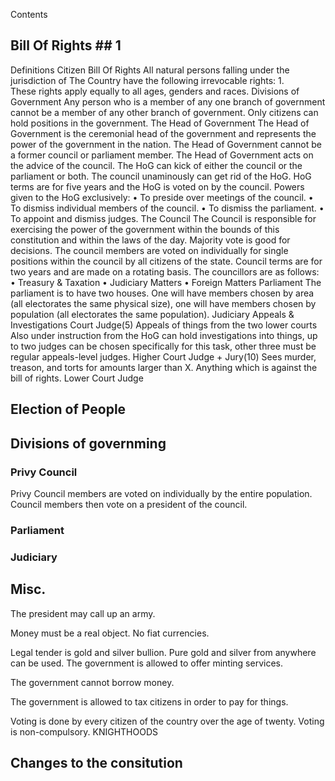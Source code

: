 Contents
## Bill Of Rights ##	1

Definitions
Citizen
Bill Of Rights
All natural persons falling under the jurisdiction of The Country have the following irrevocable rights:
1.	
These rights apply equally to all ages, genders and races.
Divisions of Government
Any person who is a member of any one branch of government cannot be a member of any other branch of government. Only citizens can hold positions in the government.
The Head of Government
The Head of Government is the ceremonial head of the government and represents the power of the government in the nation. The Head of Government cannot be a former council or parliament member. The Head of Government acts on the advice of the council. The HoG can kick of either the council or the parliament or both. The council unaminously can get rid of the HoG. HoG terms are for five years and the HoG is voted on by the council. 
Powers given to the HoG exclusively:
•	To preside over meetings of the council.
•	To dismiss individual members of the council.
•	To dismiss the parliament.
•	To appoint and dismiss judges.
The Council
The Council is responsible for exercising the power of the government within the bounds of this constitution and within the laws of the day. Majority vote is good for decisions. The council members are voted on individually for single positions within the council by all citizens of the state. Council terms are for two years and are made on a rotating basis. The councillors are as follows:
•	Treasury & Taxation
•	Judiciary Matters
•	Foreign Matters
Parliament
The parliament is to have two houses. One will have members chosen by area (all electorates the same physical size), one will have members chosen by population (all electorates the same population).
Judiciary
Appeals & Investigations Court
Judge(5)
Appeals of things from the two lower courts
Also under instruction from the HoG can hold investigations into things, up to two judges can be chosen specifically for this task, other three must be regular appeals-level judges.
Higher Court
Judge + Jury(10)
Sees murder, treason, and torts for amounts larger than X. Anything which is against the bill of rights.
Lower Court
Judge
## Election of People ##

## Divisions of governming ##

### Privy Council ###

Privy Council members are voted on individually by the entire population. Council members then vote on a president of the council.

### Parliament ###

### Judiciary ###

## Misc. ##

The president may call up an army.

Money must be a real object. No fiat currencies.

Legal tender is gold and silver bullion.
Pure gold and silver from anywhere can be used.
The government is allowed to offer minting services.

The government cannot borrow money.

The government is allowed to tax citizens in order to pay for things.

Voting is done by every citizen of the country over the age of twenty. Voting is non-compulsory.
KNIGHTHOODS
## Changes to the consitution ##
